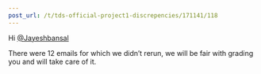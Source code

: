 ```yaml
---
post_url: /t/tds-official-project1-discrepencies/171141/118
---
```

Hi [@Jayeshbansal](/u/jayeshbansal)

There were 12 emails for which we didn’t rerun, we will be fair with grading you and will take care of it.